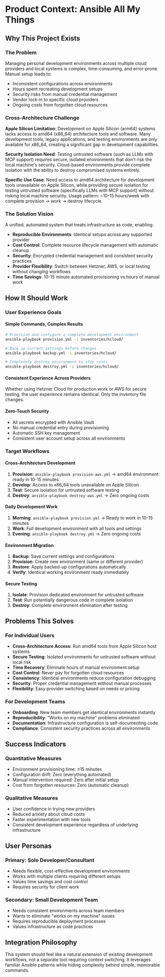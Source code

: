 # Product Context: Ansible All My Things

## Why This Project Exists

### The Problem
Managing personal development environments across multiple cloud providers and local systems is complex, time-consuming, and error-prone. Manual setup leads to:
- Inconsistent configurations across environments
- Hours spent recreating development setups
- Security risks from manual credential management
- Vendor lock-in to specific cloud providers
- Ongoing costs from forgotten cloud resources

### Cross-Architecture Challenge
**Apple Silicon Limitation**: Development on Apple Silicon (arm64) systems lacks access to amd64 (x86_64) architecture tools and software. Many development tools, legacy applications, and testing environments are only available for x86_64, creating a significant gap in development capabilities.

**Security Isolation Need**: Testing untrusted software (such as LLMs with MCP support) requires secure, isolated environments that don't risk the local machine's security. Cloud-based environments provide complete isolation with the ability to destroy compromised systems entirely.

**Specific Use Case**: Need access to amd64 architecture for development tools unavailable on Apple Silicon, while providing secure isolation for testing untrusted software (specifically LLMs with MCP support) without risking local machine security. Usage pattern: ~10-15 hours/week with complete provision → work → destroy lifecycle.

### The Solution Vision
A unified, automated system that treats infrastructure as code, enabling:
- **Reproducible Environments**: Identical setups across any supported provider
- **Cost Control**: Complete resource lifecycle management with automatic cleanup
- **Security**: Encrypted credential management and consistent security practices
- **Provider Flexibility**: Switch between Hetzner, AWS, or local testing without changing workflows
- **Time Savings**: 10-15 minute automated provisioning vs hours of manual work

## How It Should Work

### User Experience Goals

#### Simple Commands, Complex Results
```bash
# Provision and configure a complete development environment
ansible-playbook provision.yml -i inventories/hcloud/

# Back up current settings before changes
ansible-playbook backup.yml -i inventories/hcloud/

# Completely destroy environment to stop costs
ansible-playbook destroy.yml -i inventories/hcloud/
```

#### Consistent Experience Across Providers
Whether using Hetzner Cloud for production work or AWS for secure testing, the user experience remains identical. Only the inventory file changes.

#### Zero-Touch Security
- All secrets encrypted with Ansible Vault
- No manual credential entry during provisioning
- Automatic SSH key management
- Consistent user account setup across all environments

### Target Workflows

#### Cross-Architecture Development
1. **Provision**: `ansible-playbook provision-aws.yml` → amd64 environment ready in 10-15 minutes
2. **Develop**: Access to x86_64 tools unavailable on Apple Silicon
3. **Test**: Secure isolation for untrusted software testing
4. **Destroy**: `ansible-playbook destroy-aws.yml` → Zero ongoing costs

#### Daily Development Work
1. **Morning**: `ansible-playbook provision.yml` → Ready to work in 10-15 minutes
2. **Work**: Full development environment with all tools and settings
3. **Evening**: `ansible-playbook destroy.yml` → Zero ongoing costs

#### Environment Migration
1. **Backup**: Save current settings and configurations
2. **Provision**: Create new environment (same or different provider)
3. **Restore**: Apply backed-up configurations automatically
4. **Verify**: Identical working environment ready immediately

#### Secure Testing
1. **Isolate**: Provision dedicated environment for untrusted software
2. **Test**: Run potentially dangerous code in complete isolation
3. **Destroy**: Complete environment elimination after testing

## Problems This Solves

### For Individual Users
- **Cross-Architecture Access**: Run amd64 tools from Apple Silicon host systems
- **Secure Testing**: Isolated environments for untrusted software without local risk
- **Time Recovery**: Eliminate hours of manual environment setup
- **Cost Control**: Never pay for forgotten cloud resources
- **Consistency**: Identical environments reduce configuration debugging
- **Security**: Proper credential management without manual processes
- **Flexibility**: Easy provider switching based on needs or pricing

### For Development Teams
- **Onboarding**: New team members get identical environments instantly
- **Reproducibility**: "Works on my machine" problems eliminated
- **Documentation**: Infrastructure configuration is self-documenting code
- **Compliance**: Consistent security practices across all environments

## Success Indicators

### Quantitative Measures
- Environment provisioning time: ≤15 minutes
- Configuration drift: Zero (everything automated)
- Manual intervention required: Zero after initial setup
- Cost from forgotten resources: Zero (automatic cleanup)

### Qualitative Measures
- User confidence in trying new providers
- Reduced anxiety about cloud costs
- Faster experimentation with new tools
- Consistent development experience regardless of underlying infrastructure

## User Personas

### Primary: Solo Developer/Consultant
- Needs flexible, cost-effective development environments
- Works with multiple clients requiring different setups
- Values time savings and cost control
- Requires security for client work

### Secondary: Small Development Team
- Needs consistent environments across team members
- Wants to eliminate "works on my machine" issues
- Requires reproducible deployment processes
- Values infrastructure as code practices

## Integration Philosophy
This system should feel like a natural extension of existing development workflows, not a separate tool requiring context switching. It leverages familiar Ansible patterns while hiding complexity behind simple, memorable commands.
